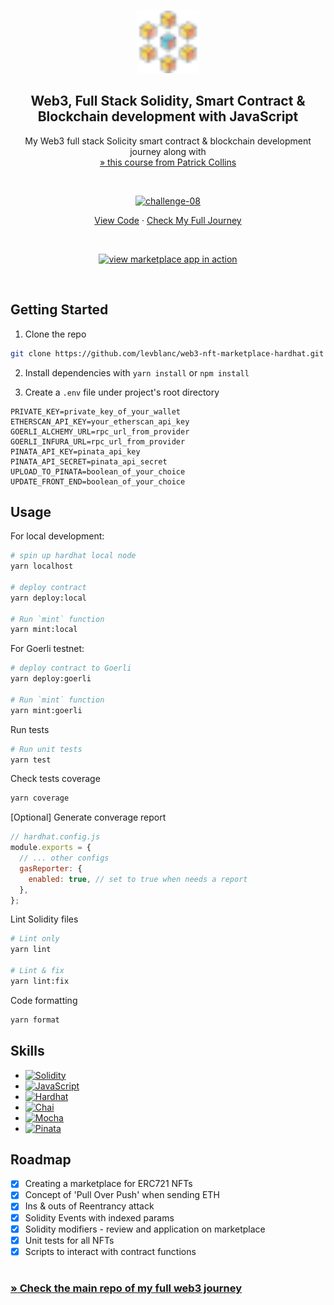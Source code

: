 <a name="readme-top"></a>

<!-- PROJECT LOGO -->
<br />
<div align="center">
  <a href="https://github.com/levblanc/web3-blockchain-solidity-course-js">
    <img src="./images/blockchain.svg" alt="Logo" width="100" height="100">
  </a>

  <h2 align="center">Web3, Full Stack Solidity, Smart Contract & Blockchain development with JavaScript</h2>

  <p align="center">
    My Web3 full stack Solicity smart contract & blockchain development journey along with 
    <br />
    <a href="https://youtu.be/gyMwXuJrbJQ"> » this course from Patrick Collins</a>
  </p>
</div>

<br />

<div align="center">
  <p align="center">
    <a href="https://github.com/levblanc/web3-nft-marketplace-hardhat"><img src="https://img.shields.io/badge/challenge%2008-NFT%20Marketplace%20--%20Hardhat%20(lesson%2015)-4D21FC?style=for-the-badge&logo=blockchaindotcom" height="35" alt='challenge-08' /></a>
  </p>

<a href="https://github.com/levblanc/web3-nft-marketplace-hardhat">View Code</a>
· <a href="https://github.com/levblanc/web3-blockchain-solidity-course-js">Check
My Full Journey</a>

</div>

<br />

<p align="center">
  <a href='https://web3-nft-marketplace-lime.vercel.app'><img src="https://img.shields.io/badge/-%3E%3E%20View%20the%20NFT%20Marketplace%20DApp%20Live%20in%20Action%20%3C%3C-B362FF" height="30" alt='view marketplace app in action' /></a>
</p>

<br />

<!-- GETTING STARTED -->

## Getting Started

1. Clone the repo

```sh
git clone https://github.com/levblanc/web3-nft-marketplace-hardhat.git
```

2. Install dependencies with `yarn install` or `npm install`

3. Create a `.env` file under project's root directory

```.env
PRIVATE_KEY=private_key_of_your_wallet
ETHERSCAN_API_KEY=your_etherscan_api_key
GOERLI_ALCHEMY_URL=rpc_url_from_provider
GOERLI_INFURA_URL=rpc_url_from_provider
PINATA_API_KEY=pinata_api_key
PINATA_API_SECRET=pinata_api_secret
UPLOAD_TO_PINATA=boolean_of_your_choice
UPDATE_FRONT_END=boolean_of_your_choice
```

<!-- USAGE EXAMPLES -->

## Usage

For local development:

```zsh
# spin up hardhat local node
yarn localhost

# deploy contract
yarn deploy:local

# Run `mint` function
yarn mint:local
```

For Goerli testnet:

```zsh
# deploy contract to Goerli
yarn deploy:goerli

# Run `mint` function
yarn mint:goerli
```

Run tests

```zsh
# Run unit tests
yarn test
```

Check tests coverage

```zsh
yarn coverage
```

[Optional] Generate converage report

```js
// hardhat.config.js
module.exports = {
  // ... other configs
  gasReporter: {
    enabled: true, // set to true when needs a report
  },
};
```

Lint Solidity files

```zsh
# Lint only
yarn lint

# Lint & fix
yarn lint:fix
```

Code formatting

```zsh
yarn format
```

## Skills

- [![Solidity]](https://soliditylang.org/)
- [![JavaScript]](https://developer.mozilla.org/fr/docs/Web/JavaScript)
- [![Hardhat]](https://hardhat.org/)
- [![Chai]](https://www.chaijs.com/)
- [![Mocha]](https://mochajs.org/)
- [![Pinata]](https://www.pinata.cloud/)

<!-- ROADMAP -->

## Roadmap

- [x] Creating a marketplace for ERC721 NFTs
- [x] Concept of 'Pull Over Push' when sending ETH
- [x] Ins & outs of Reentrancy attack
- [x] Solidity Events with indexed params
- [x] Solidity modifiers - review and application on marketplace
- [x] Unit tests for all NFTs
- [x] Scripts to interact with contract functions

#

### [» Check the main repo of my full web3 journey](https://github.com/levblanc/web3-blockchain-solidity-course-js)

<!-- MARKDOWN LINKS & IMAGES -->
<!-- https://www.markdownguide.org/basic-syntax/#reference-style-links -->

[solidity]:
  https://img.shields.io/badge/solidity-1E1E3F?style=for-the-badge&logo=solidity
[javascript]:
  https://img.shields.io/badge/javascript-F7DF1E?style=for-the-badge&logo=javascript&logoColor=black
[hardhat]:
  https://custom-icon-badges.demolab.com/badge/Hardhat-181A1F?style=for-the-badge&logo=hardhat
[chai]: https://img.shields.io/badge/Chai-94161F?style=for-the-badge&logo=Chai
[mocha]:
  https://custom-icon-badges.demolab.com/badge/Mocha-8D6748?style=for-the-badge&logo=mocha&logoColor=white
[pinata]:
  https://custom-icon-badges.demolab.com/badge/Pinata-350462?style=for-the-badge&logo=pinata
